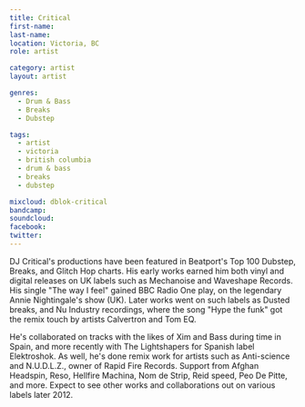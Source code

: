 ```yaml
---
title: Critical
first-name:
last-name:
location: Victoria, BC
role: artist

category: artist
layout: artist

genres:
  - Drum & Bass
  - Breaks
  - Dubstep

tags:
  - artist
  - victoria
  - british columbia
  - drum & bass
  - breaks
  - dubstep

mixcloud: dblok-critical
bandcamp:
soundcloud:
facebook:
twitter:
---
```

DJ Critical's productions have been featured in Beatport's Top 100 Dubstep, Breaks, and Glitch Hop charts. His early works earned him both vinyl and digital releases on UK labels such as Mechanoise and Waveshape Records. His single "The way I feel" gained BBC Radio One play, on the legendary Annie Nightingale's show (UK). Later works went on such labels as Dusted breaks, and Nu Industry recordings, where the song "Hype the funk" got the remix touch by artists Calvertron and Tom EQ.

He's collaborated on tracks with the likes of Xim and Bass during time in Spain, and more recently with The Lightshapers for Spanish label Elektroshok. As well, he's done remix work for artists such as Anti-science and N.U.D.L.Z., owner of Rapid Fire Records. Support from Afghan Headspin, Reso, Hellfire Machina, Nom de Strip, Reid speed, Peo De Pitte, and more. Expect to see other works and collaborations out on various labels later 2012.